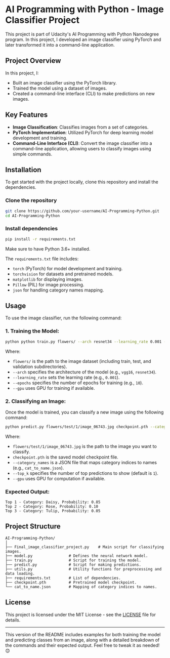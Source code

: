 # AI Programming with Python - Image Classifier Project

This project is part of Udacity's AI Programming with Python Nanodegree program. In this project, I developed an image classifier using PyTorch and later transformed it into a command-line application.

## Project Overview

In this project, I:
- Built an image classifier using the PyTorch library.
- Trained the model using a dataset of images.
- Created a command-line interface (CLI) to make predictions on new images.

## Key Features

- **Image Classification**: Classifies images from a set of categories.
- **PyTorch Implementation**: Utilized PyTorch for deep learning model development and training.
- **Command-Line Interface (CLI)**: Convert the image classifier into a command-line application, allowing users to classify images using simple commands.

## Installation

To get started with the project locally, clone this repository and install the dependencies.

### Clone the repository

```bash
git clone https://github.com/your-username/AI-Programming-Python.git
cd AI-Programming-Python
```

### Install dependencies

```bash
pip install -r requirements.txt
```

Make sure to have Python 3.6+ installed.

The `requirements.txt` file includes:
- `torch` (PyTorch) for model development and training.
- `torchvision` for datasets and pretrained models.
- `matplotlib` for displaying images.
- `Pillow` (PIL) for image processing.
- `json` for handling category names mapping.

## Usage

To use the image classifier, run the following command:

### 1. Training the Model:

```bash
python python train.py flowers/ --arch resnet34 --learning_rate 0.001 --hidden_units 512 --epochs 10 --gpu
```

Where:
- `flowers/` is the path to the image dataset (including train, test, and validation subdirectories).
- `--arch` specifies the architecture of the model (e.g., `vgg16`, `resnet34`).
- `--learning_rate` sets the learning rate (e.g., `0.001`).
- `--epochs` specifies the number of epochs for training (e.g., `10`).
- `--gpu` uses GPU for training if available.

### 2. Classifying an Image:

Once the model is trained, you can classify a new image using the following command:

```bash
python predict.py flowers/test/1/image_06743.jpg checkpoint.pth --category_names cat_to_name.json --top_k 3 --gpu
```

Where:
- `flowers/test/1/image_06743.jpg` is the path to the image you want to classify.
- `checkpoint.pth` is the saved model checkpoint file.
- `--category_names` is a JSON file that maps category indices to names (e.g., `cat_to_name.json`).
- `--top_k` specifies the number of top predictions to show (default is `1`).
- `--gpu` uses GPU for computation if available.

### Expected Output:

```text
Top 1 - Category: Daisy, Probability: 0.85
Top 2 - Category: Rose, Probability: 0.10
Top 3 - Category: Tulip, Probability: 0.05
```

## Project Structure

```
AI-Programming-Python/
│
├── Final_image_classifier_project.py    # Main script for classifying images.
├── model.py                # Defines the neural network model.
├── train.py                # Script for training the model.
├── predict.py              # Script for making predictions.
├── utils.py                # Utility functions for preprocessing and data loading.
├── requirements.txt        # List of dependencies.
├── checkpoint.pth          # Pretrained model checkpoint.
└── cat_to_name.json        # Mapping of category indices to names.
```

## License

This project is licensed under the MIT License - see the [LICENSE](LICENSE) file for details.

---

This version of the README includes examples for both training the model and predicting classes from an image, along with a detailed breakdown of the commands and their expected output. Feel free to tweak it as needed! 😊
